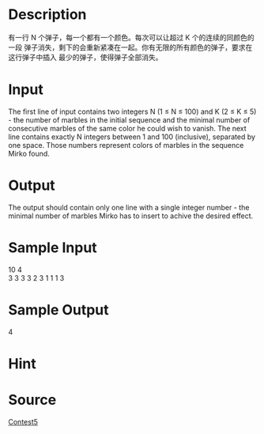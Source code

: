 
# Description

<div class="content">  有一行 N 个弹子，每一个都有一个颜色。每次可以让超过 K 个的连续的同颜色的一段
弹子消失，剩下的会重新紧凑在一起。你有无限的所有颜色的弹子，要求在这行弹子中插入
最少的弹子，使得弹子全部消失。 
 </div>

# Input

<div class="content">The first line of input contains two integers N (1 ≤ N ≤ 100) and K (2 ≤ K ≤
5) - the number of marbles in the initial sequence and the minimal number
of consecutive marbles of the same color he could wish to vanish.
The next line contains exactly N integers between 1 and 100 (inclusive),
separated by one space. Those numbers represent colors of marbles in the
sequence Mirko found.</div>

# Output

<div class="content">The output should contain only one line with a single integer number - the
minimal number of marbles Mirko has to insert to achive the desired effect.</div>

# Sample Input

<div class="content"><span class="sampledata">10 4<br/>
3 3 3 3 2 3 1 1 1 3</span></div>

# Sample Output

<div class="content"><span class="sampledata">4</span></div>

# Hint

<div class="content"><p></p></div>

# Source

<div class="content"><p><a href="problemset.php?search=Contest5">Contest5</a></p></div>

